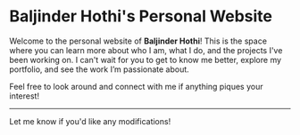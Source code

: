 
# Baljinder Hothi's Personal Website

Welcome to the personal website of **Baljinder Hothi**! This is the space where you can learn more about who I am, what I do, and the projects I've been working on. I can't wait for you to get to know me better, explore my portfolio, and see the work I’m passionate about.

Feel free to look around and connect with me if anything piques your interest!

---

Let me know if you'd like any modifications!
